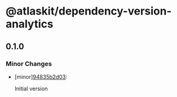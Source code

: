 # @atlaskit/dependency-version-analytics

## 0.1.0

### Minor Changes

- [minor][94835b2d03](https://bitbucket.org/atlassian/atlaskit-mk-2/commits/94835b2d03):

  Initial version
